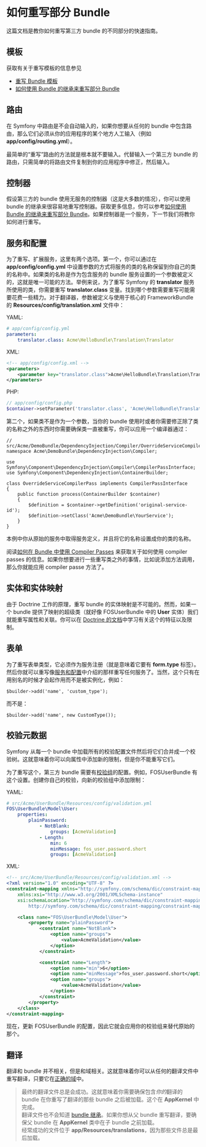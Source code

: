 # 如何重写部分 Bundle

这篇文档是教你如何重写第三方 bundle 的不同部分的快速指南。  

## 模板

获取有关于重写模板的信息参见  

- [重写 Bundle 模板](http://symfony.com/doc/current/book/templating.html#overriding-bundle-templates)  
- [如何使用 Bundle 的继承来重写部分 Bundle](http://symfony.com/doc/current/cookbook/bundles/inheritance.html)  

## 路由

在 Symfony 中路由是不会自动输入的，如果你想要从任何的 bundle 中包含路由，那么它们必须从你的应用程序的某个地方人工输入（例如 **app/config/routing.yml**）。 

最简单的“重写”路由的方法就是根本就不要输入。代替输入一个第三方 bundle 的路由，只需简单的将路由文件复制到你的应用程序中修正，然后输入。  

## 控制器

假设第三方的 bundle 使用无服务的控制器（这是大多数的情况），你可以使用 bundle 的继承来很容易地重写控制器。获取更多信息，你可以参考[如何使用 Bundle 的继承来重写部分 Bundle](http://symfony.com/doc/current/cookbook/bundles/inheritance.html)。如果控制器是一个服务，下一节我们将教你如何进行重写。  

## 服务和配置

为了重写、扩展服务，这里有两个选项。第一个，你可以通过在 **app/config/config.yml** 中设置参数的方式将服务的类的名称保留到你自己的类的名称中。如果类的名称是作为包含服务的 bundle 服务设置的一个参数被定义的，这就是唯一可能的方法。举例来说，为了重写 Symfony 的 **translator** 服务所使用的类，你需要重写 **translator.class** 变量。找到哪个参数需要重写可能需要花费一些精力。对于翻译器，参数被定义与使用于核心的 FrameworkBundle 的 **Resources/config/translation.xml** 文件中：　　

YAML:

```YAML
# app/config/config.yml
parameters:
    translator.class: Acme\HelloBundle\Translation\Translator
```  

XML:

```XML
<!-- app/config/config.xml -->
<parameters>
    <parameter key="translator.class">Acme\HelloBundle\Translation\Translator</parameter>
</parameters>
```  

PHP:

```PHP
// app/config/config.php
$container->setParameter('translator.class', 'Acme\HelloBundle\Translation\Translator');
```  

第二个，如果类不是作为一个参数，当你的 bundle 使用时或者你需要修正除了类的名称之外的东西时你需要确保类一直被重写，你可以应用一个编译器通过：  

```
// src/Acme/DemoBundle/DependencyInjection/Compiler/OverrideServiceCompilerPass.php
namespace Acme\DemoBundle\DependencyInjection\Compiler;

use Symfony\Component\DependencyInjection\Compiler\CompilerPassInterface;
use Symfony\Component\DependencyInjection\ContainerBuilder;

class OverrideServiceCompilerPass implements CompilerPassInterface
{
    public function process(ContainerBuilder $container)
    {
        $definition = $container->getDefinition('original-service-id');
        $definition->setClass('Acme\DemoBundle\YourService');
    }
}
```  

本例中你从原始的服务中取得服务定义，并且将它的名称设置成你的类的名称。  

阅读[如何在 Bundle 中使用 Compiler Passes](http://symfony.com/doc/current/cookbook/service_container/compiler_passes.html) 来获取关于如何使用 compiler passes 的信息。如果你想要进行一些重写类之外的事情，比如说添加方法调用，那么你就能应用 compiler passe 方法了。  

## 实体和实体映射

由于 Doctrine 工作的原理，重写 bundle 的实体映射是不可能的。然而，如果一个 bundle 提供了映射的超级类（就好像 FOSUserBundle 中的 **User** 实体）我们就能重写属性和关联。你可以在 [Doctrine 的文档](http://docs.doctrine-project.org/projects/doctrine-orm/en/latest/reference/inheritance-mapping.html#overrides)中学习有关这个的特征以及限制。  

## 表单

为了重写表单类型，它必须作为服务注册（就是意味着它要有 **form.type** 标签）。然后你就可以重写像[服务和配置](http://symfony.com/doc/current/cookbook/bundles/override.html#services-configuration)中介绍的那样重写任何服务了。当然，这个只有在用别名的时候才会起作用而不是被实例化，例如：  

```
$builder->add('name', 'custom_type');
```  

而不是：

```
$builder->add('name', new CustomType());
```  

## 校验元数据

Symfony 从每一个 bundle 中加载所有的校验配置文件然后将它们合并成一个校验树。这就意味着你可以向属性中添加新的限制，但是你不能重写它们。  

为了重写这个，第三方 bundle 需要有[校验组](http://symfony.com/doc/current/book/validation.html#book-validation-validation-groups)的配置。例如，FOSUserBundle 有这个设置。创建你自己的校验，向新的校验组中添加限制：  

YAML:

```YAML
# src/Acme/UserBundle/Resources/config/validation.yml
FOS\UserBundle\Model\User:
    properties:
        plainPassword:
            - NotBlank:
                groups: [AcmeValidation]
            - Length:
                min: 6
                minMessage: fos_user.password.short
                groups: [AcmeValidation]
```  

XML:

```XML
<!-- src/Acme/UserBundle/Resources/config/validation.xml -->
<?xml version="1.0" encoding="UTF-8" ?>
<constraint-mapping xmlns="http://symfony.com/schema/dic/constraint-mapping"
    xmlns:xsi="http://www.w3.org/2001/XMLSchema-instance"
    xsi:schemaLocation="http://symfony.com/schema/dic/constraint-mapping
        http://symfony.com/schema/dic/constraint-mapping/constraint-mapping-1.0.xsd">

    <class name="FOS\UserBundle\Model\User">
        <property name="plainPassword">
            <constraint name="NotBlank">
                <option name="groups">
                    <value>AcmeValidation</value>
                </option>
            </constraint>

            <constraint name="Length">
                <option name="min">6</option>
                <option name="minMessage">fos_user.password.short</option>
                <option name="groups">
                    <value>AcmeValidation</value>
                </option>
            </constraint>
        </property>
    </class>
</constraint-mapping>
```  

现在，更新 FOSUserBundle 的配置，因此它就会应用你的校验组来替代原始的那个。  

## 翻译

翻译和 bundle 并不相关，但是和域相关。这就意味着你可以从任何的翻译文件中重写翻译，只要它在[正确的域](http://symfony.com/doc/current/components/translation/introduction.html#using-message-domains)中。  

> 最终的翻译文件总是会成功。这就意味着你需要确保包含*你的*翻译的 bundle 在你重写了翻译的那些 bundle 之后被加载。这个在 **AppKernel** 中完成。  
> 翻译文件也不会知道 [bundle 继承](http://symfony.com/doc/current/cookbook/bundles/inheritance.html)。如果你想从父 bundle 重写翻译，要确保父 bundle 在 **AppKernel** 类中在子 bundle 之前加载。  
> 经常成功的文件位于 **app/Resources/translations**，因为那些文件总是最后加载。  
